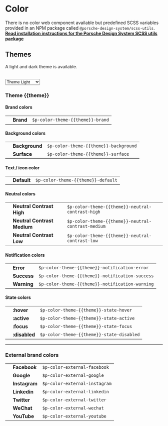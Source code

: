 # Color

There is no color web component available but predefined SCSS variables provided in an NPM package called `@porsche-design-system/scss-utils`.
**[Read installation instructions for the Porsche Design System SCSS utils package](#/scss-utils/introduction)**

## Themes

A light and dark theme is available.  

<br>
<select id="theme-selector" @change="theme = $event.target.value" :data-selected="theme">
  <option disabled>Select a theme</option>
  <option value="light">Theme Light</option>
  <option value="dark">Theme Dark</option>
</select>

### Theme {{theme}}

#### Brand colors

|                                                   |       |                     	             |
|---------------------------------------------------|------|------------------------------------|
| <ColorBadge :theme="theme" color="brand"/>  	    | **Brand** | `$p-color-theme-{{theme}}-brand`   |

#### Background colors

|                                                   |                |      	             |
|---------------------------------------------------|----------------|--------------------|
| <ColorBadge :theme="theme" color="background"/>   | **Background** | `$p-color-theme-{{theme}}-background` |
| <ColorBadge :theme="theme" color="surface"/>      | **Surface**    | `$p-color-theme-{{theme}}-surface` |

#### Text / icon color

|                                                   |             |         	             |
|---------------------------------------------------|-------------|-----------------------|
| <ColorBadge :theme="theme" color="default"/>      | **Default** | `$p-color-theme-{{theme}}-default` |

#### Neutral colors

|                                                   |                      	                |                         |
|---------------------------------------------------|---------------------------------------|-------------------------|
| <ColorBadge :theme="theme" color="neutral-contrast-high"/>  	| **Neutral Contrast High** | `$p-color-theme-{{theme}}-neutral-contrast-high`   |
| <ColorBadge :theme="theme" color="neutral-contrast-medium"/>  | **Neutral Contrast Medium** | `$p-color-theme-{{theme}}-neutral-contrast-medium` |
| <ColorBadge :theme="theme" color="neutral-contrast-low"/>  	| **Neutral Contrast Low** | `$p-color-theme-{{theme}}-neutral-contrast-low`    |

#### Notification colors

|                                                           |            |          	                            |
|-----------------------------------------------------------|------------|---------------------------------------|
| <ColorBadge :theme="theme" color="notification-error"/>  	| **Error** | `$p-color-theme-{{theme}}-notification-error`     |
| <ColorBadge :theme="theme" color="notification-success"/> | **Success** | `$p-color-theme-{{theme}}-notification-success`   |
| <ColorBadge :theme="theme" color="notification-warning"/> | **Warning** | `$p-color-theme-{{theme}}-notification-warning`   |

#### State colors

|                                                     |           |                      	                  |
|-----------------------------------------------------|-----------|-------------------------------------------|
| <ColorBadge :theme="theme" color="state-hover"/>    | **:hover**    | `$p-color-theme-{{theme}}-state-hover`    |
| <ColorBadge :theme="theme" color="state-active"/>   | **:active**   | `$p-color-theme-{{theme}}-state-active`   |
| <ColorBadge :theme="theme" color="state-focus"/>    | **:focus**    | `$p-color-theme-{{theme}}-state-focus`    |
| <ColorBadge :theme="theme" color="state-disabled"/> | **:disabled** | `$p-color-theme-{{theme}}-state-disabled` |

---

### External brand colors

|                                               |     |                      	         |
|-----------------------------------------------|-----|--------------------------------|
| <ColorBadge color="external-facebook"/>  	    | **Facebook** | `$p-color-external-facebook`   |
| <ColorBadge color="external-google"/>  	    | **Google** | `$p-color-external-google`     |
| <ColorBadge color="external-instagram"/>  	| **Instagram** | `$p-color-external-instagram`  |
| <ColorBadge color="external-linkedin"/>  	    | **Linkedin** | `$p-color-external-linkedin`   |
| <ColorBadge color="external-twitter"/>  	    | **Twitter** | `$p-color-external-twitter`    |
| <ColorBadge color="external-wechat"/>  	    | **WeChat** | `$p-color-external-wechat`     |
| <ColorBadge color="external-youtube"/>  	    | **YouTube** | `$p-color-external-youtube`    |

<script lang="ts">
  import { Component, Vue } from 'vue-property-decorator';
  
  @Component
  export default class PlaygroundColor extends Vue {
    public theme: 'light' | 'dark' = 'light';
  }
</script>
